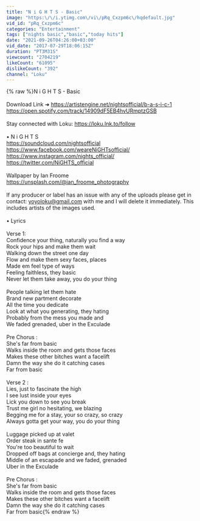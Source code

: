 ```yaml
---
title: "N i G H T S - Basic"
image: "https:\/\/i.ytimg.com\/vi\/pRq_Cxzpm6c\/hqdefault.jpg"
vid_id: "pRq_Cxzpm6c"
categories: "Entertainment"
tags: ["nights basic","basic","today hits"]
date: "2021-09-26T04:26:00+03:00"
vid_date: "2017-07-29T18:06:15Z"
duration: "PT3M31S"
viewcount: "2704219"
likeCount: "61095"
dislikeCount: "392"
channel: "Loku"
---
```

{% raw %}N i G H T S - Basic<br /><br />Download Link ➜ <a rel="nofollow" target="blank" href="https://artistengine.net/nightsofficial/b-a-s-i-c-1">https://artistengine.net/nightsofficial/b-a-s-i-c-1</a><br /><a rel="nofollow" target="blank" href="https://open.spotify.com/track/14909dF5EB4hvURmptzGSB">https://open.spotify.com/track/14909dF5EB4hvURmptzGSB</a><br /><br />Stay connected with Loku: <a rel="nofollow" target="blank" href="https://loku.lnk.to/follow">https://loku.lnk.to/follow</a><br /><br />• N i G H T S<br /><a rel="nofollow" target="blank" href="https://soundcloud.com/nightsofficial">https://soundcloud.com/nightsofficial</a><br /><a rel="nofollow" target="blank" href="https://www.facebook.com/weareNiGHTsofficial/">https://www.facebook.com/weareNiGHTsofficial/</a><br /><a rel="nofollow" target="blank" href="https://www.instagram.com/nights_official/">https://www.instagram.com/nights_official/</a><br /><a rel="nofollow" target="blank" href="https://twitter.com/NiGHTS_official">https://twitter.com/NiGHTS_official</a><br /><br />Wallpaper by Ian Froome<br /><a rel="nofollow" target="blank" href="https://unsplash.com/@ian_froome_photography">https://unsplash.com/@ian_froome_photography</a><br /><br />If any producer or label has an issue with any of the uploads please get in contact: yoyoloku@gmail.com with me and I will delete it immediately. This includes artists of the images used.<br /><br />• Lyrics<br /><br />Verse 1:<br />Confidence your thing, naturally you find a way<br />Rock your hips and make them wait <br />Walking down the street one day <br />Flow and make them sexy faces, places <br />Made em feel type of ways<br />Feeling faithless, they basic <br />Never let them take away, you do your thing<br /><br />People talking let them hate <br />Brand new partment decorate <br />All the time you dedicate <br />Look at what you generating, they hating <br />Probably from the mess you made and<br />We faded grenaded, uber in the Exculade <br /><br />Pre Chorus :<br />She's far from basic <br />Walks inside the room and gets those faces <br />Makes these other bitches want a facelift <br />Damn the way she do it catching cases<br />Far from basic <br /><br />Verse 2 :<br />Lies, just to fascinate the high <br />I see lust inside your eyes <br />Lick you down to see you break <br />Trust me girl no hesitating, we blazing <br />Begging me for a stay, your so crazy, so crazy<br />Always gotta get your way, you do your thing <br /><br />Luggage picked up at valet <br />Order steak in sante fe <br />You're too beautiful to wait <br />Dropped off bags at concierge and, they hating<br />Middle of an escapade and we faded, grenaded <br />Uber in the Exculade <br /><br />Pre Chorus :<br />She's far from basic <br />Walks inside the room and gets those faces <br />Makes these other bitches want a facelift <br />Damn the way she do it catching cases<br />Far from basic{% endraw %}
